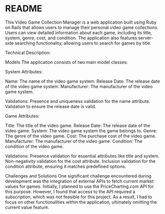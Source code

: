 # README

This Video Game Collection Manager is a web application built using Ruby on Rails that allows users to manage their personal video game collections. Users can view detailed information about each game, including its title, system, genre, cost, and condition. The application also features server-side searching functionality, allowing users to search for games by title.

Technical Description:

Models
The application consists of two main model classes:

System
Attributes:

Name: The name of the video game system.
Release Date: The release date of the video game system.
Manufacturer: The manufacturer of the video game system.

Validations:
Presence and uniqueness validation for the name attribute.
Validation to ensure the release date is valid.

Game
Attributes:

Title: The title of the video game.
Release Date: The release date of the video game.
System: The video game system the game belongs to.
Genre: The genre of the video game.
Cost: The purchase cost of the video game.
Manufacturer: The manufacturer of the video game.
Condition: The condition of the video game.

Validations:
Presence validation for essential attributes like title and system.
Non-negativity validation for the cost attribute.
Inclusion validation for the condition attribute, ensuring it matches predefined options.


Challenges and Solutions
One significant challenge encountered during development was the integration of external APIs to fetch current market values for games. Initially, I planned to use the PriceCharting.com API for this purpose. However, I found that access to the API required a subscription, which was not feasible for this project. As a result, I had to focus on other functionalities within the application, ultimately omitting the current value feature.